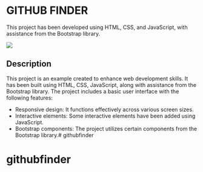 <h1>GITHUB FINDER</h1>

This project has been developed using HTML, CSS, and JavaScript, with assistance from the Bootstrap library.

<img src="./Zight Recording 2024-04-04 at 05.52.31 PM.gif">

## Description

This project is an example created to enhance web development skills. It has been built using HTML, CSS, JavaScript, along with assistance from the Bootstrap library. The project includes a basic user interface with the following features:

- Responsive design: It functions effectively across various screen sizes.
- Interactive elements: Some interactive elements have been added using JavaScript.
- Bootstrap components: The project utilizes certain components from the Bootstrap library.# githubfinder
# githubfinder
